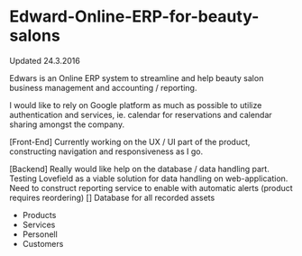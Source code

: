 # Edward-Online-ERP-for-beauty-salons
Updated 24.3.2016

Edwars is an Online ERP system to streamline and help beauty salon business management and accounting / reporting.

I would like to rely on Google platform as much as possible to utilize authentication and services, ie. calendar for reservations and
calendar sharing amongst the company.

[Front-End]
Currently working on the UX / UI part of the product, constructing navigation and responsiveness as I go.

[Backend]
Really would like help on the database / data handling part. Testing Lovefield as a viable solution for data handling on web-application.
Need to construct reporting service to enable with automatic alerts (product requires reordering) []
Database for all recorded assets 
  - Products
  - Services
  - Personell
  - Customers


